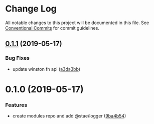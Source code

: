 # Change Log

All notable changes to this project will be documented in this file.
See [Conventional Commits](https://conventionalcommits.org) for commit guidelines.

## [0.1.1](https://github.com/staeco/modules/compare/@stae/logger@0.1.0...@stae/logger@0.1.1) (2019-05-17)


### Bug Fixes

* update winston fn api ([a3da3bb](https://github.com/staeco/modules/commit/a3da3bb))





# 0.1.0 (2019-05-17)


### Features

* create modules repo and add @stae/logger ([9ba4b54](https://github.com/staeco/modules/commit/9ba4b54))
